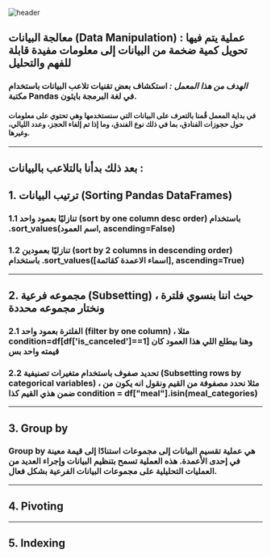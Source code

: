  ![header](https://capsule-render.vercel.app/api?type=waving&color=F4DDDD&height=300&section=header&text=Data%20Manipulation&descAlignY=51&descAlign=62)

##  معالجة البيانات (Data Manipulation) : عملية يتم فيها تحويل كمية ضخمة من البيانات إلى معلومات مفيدة قابلة للفهم والتحليل

### *الهدف من هذا المعمل :*  استكشاف بعض تقنيات تلاعب البيانات باستخدام مكتبة Pandas في لغة البرمجة بايثون.
#### في بداية المعمل قُمنا بالتعرف على البيانات التي سنستخدمها وهي تحتوي على معلومات حول حجوزات الفنادق، بما في ذلك نوع الفندق، وما إذا تم إلغاء الحجز، وعدد الليالي، وغيرها.

<hr>

## بعد ذلك بدأنا بالتلاعب بالبيانات : 

## 1. ترتيب البيانات (Sorting Pandas DataFrames)
### 1.1 تنازليًا بعمود واحد (sort by one column desc order) باستخدام .sort_values(اسم العمود, ascending=False)
### 1.2 تنازليًا بعمودين (sort by 2 columns in descending order) باستخدام .sort_values([اسماء الاعمدة كقائمة], ascending=True)

<hr>

## 2. مجموعه فرعية (Subsetting) ، حيث اننا بنسوي فلترة ونختار مجموعه محددة
### 2.1 الفلترة بعمود واحد (filter by one column) ، مثلا condition=df[df['is_canceled']==1] وهنا بيطلع اللي هذا العمود كان قيمته واحد بس
### 2.2 تحديد صفوف باستخدام متغيرات تصنيفية (Subsetting rows by categorical variables) ، مثلا نحدد مصفوفة من القيم ونقول انه يكون من ضمن هذي القيم كذا condition = df["meal"].isin(meal_categories)
<hr>

## 3. Group by
### Group by هي عملية تقسيم البيانات إلى مجموعات استنادًا إلى قيمة معينة في إحدى الأعمدة. هذه العملية تسمح بتنظيم البيانات وإجراء العديد من العمليات التحليلية على مجموعات البيانات الفرعية بشكل فعال.

<hr>

## 4. Pivoting


<hr>

## 5. Indexing
